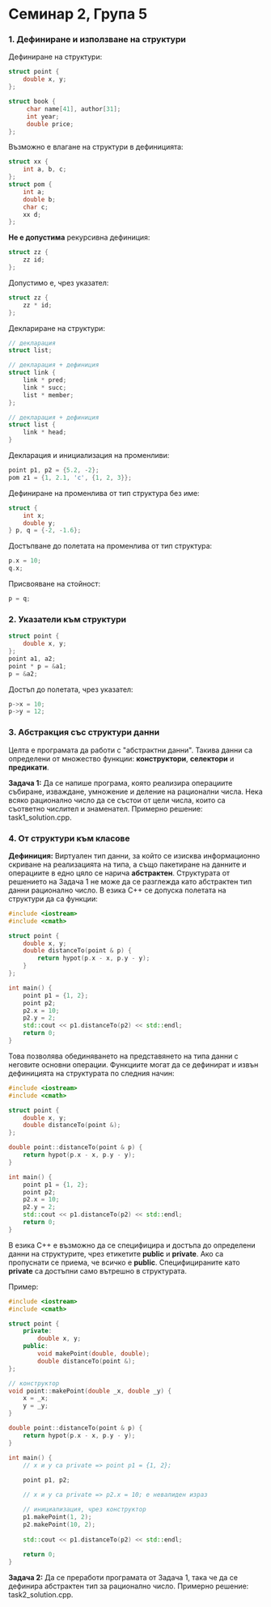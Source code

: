 # Семинар 2, Група 5

### 1. Дефиниране и използване на структури

Дефиниране на структури:

```cpp
struct point {
    double x, y;
};
```
```cpp
struct book {
     char name[41], author[31];
     int year;
     double price; 
};
```

Възможно е влагане на структури в дефиницията:

```cpp
struct xx {
    int a, b, c;
};
struct pom {
    int a;
    double b;
    char c;
    xx d;
};
```

**Не е допустима** рекурсивна дефиниция:
```cpp
struct zz {
    zz id;
};
```

Допустимо е, чрез указател:
```cpp
struct zz {
    zz * id;
};
```
Деклариране на структури:
```cpp
// декларация
struct list; 

// декларация + дефиниция
struct link {
    link * pred;
    link * succ;
    list * member;
};

// декларация + дефиниция
struct list {
    link * head;
}
```
Декларация и инициализация на променливи:
```cpp
point p1, p2 = {5.2, -2};
pom z1 = {1, 2.1, 'c', {1, 2, 3}}; 
```

Дефиниране на променлива от тип структура без име:
```cpp
struct {
    int x;
    double y;
} p, q = {-2, -1.6};
```
Достъпване до полетата на променлива от тип структура:
```cpp
p.x = 10;
q.x;
```
Присвояване на стойност:
```cpp
p = q;
```

### 2. Указатели към структури
```cpp
struct point {
    double x, y;
};
point a1, a2;
point * p = &a1;
p = &a2;
```
Достъп до полетата, чрез указател:
```cpp
p->x = 10;
p->y = 12;
```

### 3. Абстракция със структури данни

Целта е програмата да работи с "абстрактни данни". Такива данни са определени от множество функции: **конструктори**, **селектори** и **предикати**.

**Задача 1:** Да се напише програма, която реализира операциите събиране, изваждане, умножение и деление на рационални числа. Нека всяко рационално число да се състои от цели числа, които са съответно числител и знаменател.
Примерно решение: task1_solution.cpp.

### 4. От структури към класове
**Дефиниция:** Виртуален тип данни, за който се изисква информационно скриване на реализацията на типа, а също пакетиране на данните и операциите в едно цяло се нарича **абстрактен**.
Структурата от решението на Задача 1 не може да се разглежда като абстрактен тип данни рационално число.
В езика C++ се допуска полетата на структури да са функции:
```cpp
#include <iostream>
#include <cmath>

struct point {
    double x, y;
    double distanceTo(point & p) {
        return hypot(p.x - x, p.y - y);
    }
};

int main() {
    point p1 = {1, 2};
    point p2;
    p2.x = 10;
    p2.y = 2;
    std::cout << p1.distanceTo(p2) << std::endl;
    return 0;
}
```
Това позволява обединяването на представянето на типа данни с неговите основни операции.
Функциите могат да се дефинират и извън дефиницията на структурата по следния начин:
```cpp
#include <iostream>
#include <cmath>

struct point {
    double x, y;
    double distanceTo(point &);
};

double point::distanceTo(point & p) {
    return hypot(p.x - x, p.y - y);
}

int main() {
    point p1 = {1, 2};
    point p2;
    p2.x = 10;
    p2.y = 2;
    std::cout << p1.distanceTo(p2) << std::endl;
    return 0;
}
```
В езика C++ е възможно да се специфицира и достъпа до определени данни на структурите, чрез етикетите **public** и **private**. Ако са пропуснати се приема, че всичко е **public**. Специфицираните като **private** са достъпни само вътрешно в структурата.

Пример:
```cpp
#include <iostream>
#include <cmath>

struct point {
    private:
        double x, y;
    public:
        void makePoint(double, double);
        double distanceTo(point &);
};

// конструктор
void point::makePoint(double _x, double _y) {
    x = _x;
    y = _y;
}

double point::distanceTo(point & p) {
    return hypot(p.x - x, p.y - y);
}

int main() {
    // x и y са private => point p1 = {1, 2};
    
    point p1, p2;

    // x и y са private => p2.x = 10; е невалиден израз

    // инициализация, чрез конструктор
    p1.makePoint(1, 2);
    p2.makePoint(10, 2);
    
    std::cout << p1.distanceTo(p2) << std::endl;
    
    return 0;
}
```

**Задача 2:** Да се преработи програмата от Задача 1, така че да се дефинира абстрактен тип за рационално число.
Примерно решение: task2_solution.cpp.
